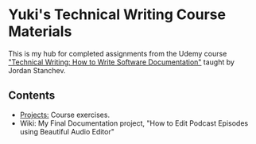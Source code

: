 # Yuki's Technical Writing Course Materials
This is my hub for completed assignments from the Udemy course <a href="https://www.udemy.com/course/start-your-career-as-user-assistance-developer/">"Technical Writing: How to Write Software Documentation"</a> taught by Jordan Stanchev.

## Contents
* <a href=https://github.com/snowshinobi/Udemy_TecWrit_2020/projects/3>Projects:</a> Course exercises.
* Wiki: My Final Documentation project, "How to Edit Podcast Episodes using Beautiful Audio Editor"
